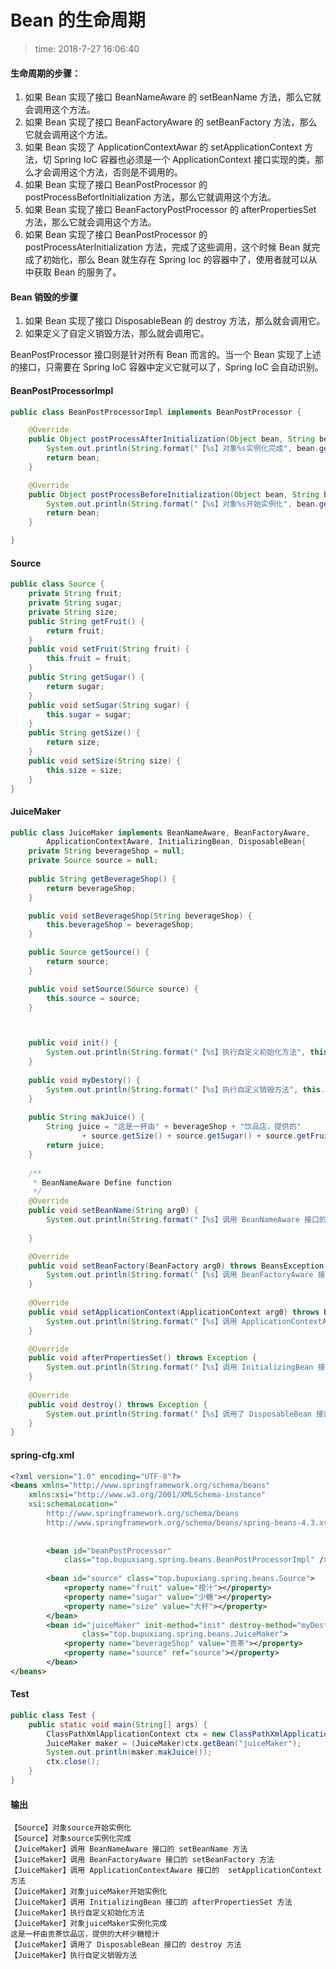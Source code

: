 # Bean 的生命周期
>time: 2018-7-27 16:06:40

#### 生命周期的步骤：
1. 如果 Bean 实现了接口 BeanNameAware 的 setBeanName 方法，那么它就会调用这个方法。
2. 如果 Bean 实现了接口 BeanFactoryAware 的 setBeanFactory 方法，那么它就会调用这个方法。
3. 如果 Bean 实现了 ApplicationContextAwar 的 setApplicationContext 方法，切 Spring IoC 容器也必须是一个 ApplicationContext 接口实现的类，那么才会调用这个方法，否则是不调用的。
4. 如果 Bean 实现了接口 BeanPostProcessor 的 postProcessBefortInitialization 方法，那么它就调用这个方法。
5. 如果 Bean 实现了接口 BeanFactoryPostProcessor 的 afterPropertiesSet 方法，那么它就会调用这个方法。
6. 如果 Bean 实现了接口 BeanPostProcessor 的 postProcessAterInitialization 方法，完成了这些调用，这个时候 Bean 就完成了初始化，那么 Bean 就生存在 Spring Ioc 的容器中了，使用者就可以从中获取 Bean 的服务了。

#### Bean 销毁的步骤
1. 如果 Bean 实现了接口 DisposableBean 的 destroy 方法，那么就会调用它。
2. 如果定义了自定义销毁方法，那么就会调用它。

BeanPostProcessor 接口则是针对所有 Bean 而言的。当一个 Bean 实现了上述的接口，只需要在 Spring IoC 容器中定义它就可以了，Spring IoC 会自动识别。

#### BeanPostProcessorImpl
```java
public class BeanPostProcessorImpl implements BeanPostProcessor {

    @Override
    public Object postProcessAfterInitialization(Object bean, String beanName) throws BeansException {
        System.out.println(String.format("【%s】对象%s实例化完成", bean.getClass().getSimpleName(), beanName));
        return bean;
    }

    @Override
    public Object postProcessBeforeInitialization(Object bean, String beanName) throws BeansException {
        System.out.println(String.format("【%s】对象%s开始实例化", bean.getClass().getSimpleName(), beanName));
        return bean;
    }

}
```

#### Source
```java
public class Source {
    private String fruit;
    private String sugar;
    private String size;
    public String getFruit() {
        return fruit;
    }
    public void setFruit(String fruit) {
        this.fruit = fruit;
    }
    public String getSugar() {
        return sugar;
    }
    public void setSugar(String sugar) {
        this.sugar = sugar;
    }
    public String getSize() {
        return size;
    }
    public void setSize(String size) {
        this.size = size;
    } 
}
```

#### JuiceMaker
```java
public class JuiceMaker implements BeanNameAware, BeanFactoryAware, 
        ApplicationContextAware, InitializingBean, DisposableBean{
    private String beverageShop = null;
    private Source source = null;
    
    public String getBeverageShop() {
        return beverageShop;
    }

    public void setBeverageShop(String beverageShop) {
        this.beverageShop = beverageShop;
    }

    public Source getSource() {
        return source;
    }

    public void setSource(Source source) {
        this.source = source;
    }



    public void init() {
        System.out.println(String.format("【%s】执行自定义初始化方法", this.getClass().getSimpleName()));
    }
    
    public void myDestory() {
        System.out.println(String.format("【%s】执行自定义销毁方法", this.getClass().getSimpleName()));
    }
    
    public String makJuice() {
        String juice = "这是一杯由" + beverageShop + "饮品店，提供的"
                + source.getSize() + source.getSugar() + source.getFruit(); 
        return juice;
    }
    
    /**
     * BeanNameAware Define function
     */
    @Override
    public void setBeanName(String arg0) {
        System.out.println(String.format("【%s】调用 BeanNameAware 接口的 setBeanName 方法", this.getClass().getSimpleName()));
        
    }

    @Override
    public void setBeanFactory(BeanFactory arg0) throws BeansException {
        System.out.println(String.format("【%s】调用 BeanFactoryAware 接口的 setBeanFactory 方法", this.getClass().getSimpleName()));
    }
    
    @Override
    public void setApplicationContext(ApplicationContext arg0) throws BeansException {
        System.out.println(String.format("【%s】调用 ApplicationContextAware 接口的  setApplicationContext 方法", this.getClass().getSimpleName()));
    }

    @Override
    public void afterPropertiesSet() throws Exception {
        System.out.println(String.format("【%s】调用 InitializingBean 接口的 afterPropertiesSet 方法", this.getClass().getSimpleName()));
    }
    
    @Override
    public void destroy() throws Exception {
        System.out.println(String.format("【%s】调用了 DisposableBean 接口的 destroy 方法", this.getClass().getSimpleName()));
    }
}
```

#### spring-cfg.xml
```xml
<?xml version="1.0" encoding="UTF-8"?>
<beans xmlns="http://www.springframework.org/schema/beans"
    xmlns:xsi="http://www.w3.org/2001/XMLSchema-instance"
    xsi:schemaLocation="
        http://www.springframework.org/schema/beans
        http://www.springframework.org/schema/beans/spring-beans-4.3.xsd">
        
        
        <bean id="beanPostProcessor"
            class="top.bupuxiang.spring.beans.BeanPostProcessorImpl" />
        
        <bean id="source" class="top.bupuxiang.spring.beans.Source">
            <property name="fruit" value="橙汁"></property>
            <property name="sugar" value="少糖"></property>
            <property name="size" value="大杯"></property>
        </bean>
        <bean id="juiceMaker" init-method="init" destroy-method="myDestory"
                class="top.bupuxiang.spring.beans.JuiceMaker">
            <property name="beverageShop" value="贡茶"></property>
            <property name="source" ref="source"></property>
        </bean>
</beans>
```

#### Test
```java
public class Test {
    public static void main(String[] args) {
        ClassPathXmlApplicationContext ctx = new ClassPathXmlApplicationContext("spring-cfg.xml");
        JuiceMaker maker = (JuiceMaker)ctx.getBean("juiceMaker");
        System.out.println(maker.makJuice());
        ctx.close();
    }
}
```

#### 输出
```
【Source】对象source开始实例化
【Source】对象source实例化完成
【JuiceMaker】调用 BeanNameAware 接口的 setBeanName 方法
【JuiceMaker】调用 BeanFactoryAware 接口的 setBeanFactory 方法
【JuiceMaker】调用 ApplicationContextAware 接口的  setApplicationContext 方法
【JuiceMaker】对象juiceMaker开始实例化
【JuiceMaker】调用 InitializingBean 接口的 afterPropertiesSet 方法
【JuiceMaker】执行自定义初始化方法
【JuiceMaker】对象juiceMaker实例化完成
这是一杯由贡茶饮品店，提供的大杯少糖橙汁
【JuiceMaker】调用了 DisposableBean 接口的 destroy 方法
【JuiceMaker】执行自定义销毁方法
```